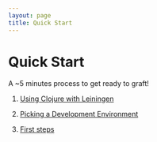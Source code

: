 ```yaml
---
layout: page
title: Quick Start
---
```


# Quick Start

A ~5 minutes process to get ready to graft!

1. [Using Clojure with Leiningen](810_Leiningen.html)

1. [Picking a Development Environment](820_env.html)

1. [First steps](830_first_steps.html)
